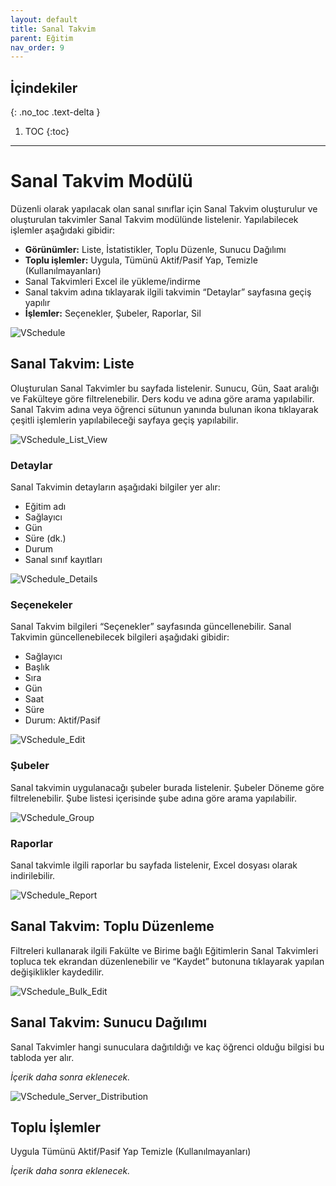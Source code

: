 ```yaml
---
layout: default
title: Sanal Takvim
parent: Eğitim
nav_order: 9
---
```


## İçindekiler
{: .no_toc .text-delta }

1. TOC
{:toc}

---

# Sanal Takvim Modülü

Düzenli olarak yapılacak olan sanal sınıflar için Sanal Takvim oluşturulur ve oluşturulan takvimler Sanal Takvim modülünde listelenir.
Yapılabilecek işlemler aşağıdaki gibidir:

* **Görünümler:** Liste, İstatistikler, Toplu Düzenle, Sunucu Dağılımı
* **Toplu işlemler:** Uygula, Tümünü Aktif/Pasif Yap, Temizle (Kullanılmayanları)
* Sanal Takvimleri Excel ile yükleme/indirme
* Sanal takvim adına tıklayarak ilgili takvimin “Detaylar” sayfasına geçiş yapılır
* **İşlemler:** Seçenekler, Şubeler, Raporlar, Sil

![VSchedule](/docs.toltekcampus.com/media/modules/course.app/vschedule/vschedule.png)

## Sanal Takvim: Liste

Oluşturulan Sanal Takvimler bu sayfada listelenir. Sunucu, Gün, Saat aralığı ve Fakülteye göre filtrelenebilir. Ders kodu ve adına göre arama yapılabilir. Sanal Takvim adına veya öğrenci sütunun yanında bulunan ikona tıklayarak çeşitli işlemlerin yapılabileceği sayfaya geçiş yapılabilir.

![VSchedule_List_View](/docs.toltekcampus.com/media/modules/course.app/vschedule/vschedule_list_view.png)

### Detaylar

Sanal Takvimin detayların aşağıdaki bilgiler yer alır:

* Eğitim adı
* Sağlayıcı
* Gün
* Süre (dk.)
* Durum
* Sanal sınıf kayıtları

![VSchedule_Details](/docs.toltekcampus.com/media/modules/course.app/vschedule/vschedule_details.png)

### Seçenekeler

Sanal Takvim bilgileri “Seçenekler” sayfasında güncellenebilir. Sanal Takvimin güncellenebilecek bilgileri aşağıdaki gibidir:

* Sağlayıcı
* Başlık
* Sıra
* Gün
* Saat
* Süre
* Durum: Aktif/Pasif

![VSchedule_Edit](/docs.toltekcampus.com/media/modules/course.app/vschedule/vschedule_details.png)

### Şubeler

Sanal takvimin uygulanacağı şubeler burada listelenir. Şubeler Döneme göre filtrelenebilir. Şube listesi içerisinde şube adına göre arama yapılabilir.

![VSchedule_Group](/docs.toltekcampus.com/media/modules/course.app/vschedule/vschedule_group.png)

### Raporlar

Sanal takvimle ilgili raporlar bu sayfada listelenir, Excel dosyası olarak indirilebilir.

![VSchedule_Report](/docs.toltekcampus.com/media/modules/course.app/vschedule/vschedule_report.png)

## Sanal Takvim: Toplu Düzenleme

Filtreleri kullanarak ilgili Fakülte ve Birime bağlı Eğitimlerin Sanal Takvimleri topluca tek ekrandan düzenlenebilir ve “Kaydet” butonuna tıklayarak yapılan değişiklikler kaydedilir.

![VSchedule_Bulk_Edit](/docs.toltekcampus.com/media/modules/course.app/vschedule/vschedule_bulk_edit_view.png)

## Sanal Takvim: Sunucu Dağılımı

Sanal Takvimler hangi sunuculara dağıtıldığı ve kaç öğrenci olduğu bilgisi bu tabloda yer alır.

_İçerik daha sonra eklenecek._

![VSchedule_Server_Distribution](/docs.toltekcampus.com/media/modules/course.app/vschedule/vschedule_server_distribution_view.png)

## Toplu İşlemler

Uygula
Tümünü Aktif/Pasif Yap
Temizle (Kullanılmayanları)

_İçerik daha sonra eklenecek._